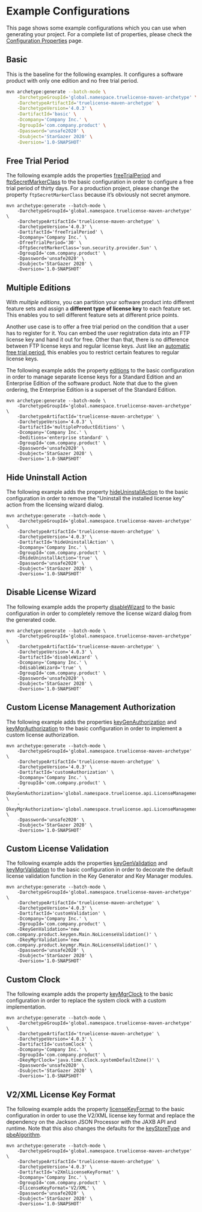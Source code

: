 # Example Configurations

This page shows some example configurations which you can use when generating your project.
For a complete list of properties, please check the [Configuration Properties](/reference/config-properties.md) page.

## Basic

This is the baseline for the following examples.
It configures a software product with only one edition and no free trial period.

``` bash
mvn archetype:generate --batch-mode \
    -DarchetypeGroupId='global.namespace.truelicense-maven-archetype' \
    -DarchetypeArtifactId='truelicense-maven-archetype' \
    -DarchetypeVersion='4.0.3' \
    -DartifactId='basic' \
    -Dcompany='Company Inc.' \
    -DgroupId='com.company.product' \
    -Dpassword='unsafe2020' \
    -Dsubject='StarGazer 2020' \
    -Dversion='1.0-SNAPSHOT'
```

## Free Trial Period

The following example adds the properties [freeTrialPeriod](/reference/config-properties.md#freetrialperiod) and
[ftpSecretMarkerClass](/reference/config-properties.md#ftpsecretmarkerclass) to the basic configuration in order to
configure a free trial period of thirty days.
For a production project, please change the property `ftpSecretMarkerClass` because it’s obviously not secret anymore.

``` bash{7,8}
mvn archetype:generate --batch-mode \
    -DarchetypeGroupId='global.namespace.truelicense-maven-archetype' \
    -DarchetypeArtifactId='truelicense-maven-archetype' \
    -DarchetypeVersion='4.0.3' \
    -DartifactId='freeTrialPeriod' \
    -Dcompany='Company Inc.' \
    -DfreeTrialPeriod='30' \
    -DftpSecretMarkerClass='sun.security.provider.Sun' \
    -DgroupId='com.company.product' \
    -Dpassword='unsafe2020' \
    -Dsubject='StarGazer 2020' \
    -Dversion='1.0-SNAPSHOT'
```

## Multiple Editions

With _multiple editions_, you can partition your software product into different feature sets and assign a **different
type of license key** to each feature set.
This enables you to sell different feature sets at different price points.

Another use case is to offer a free trial period on the condition that a user has to register for it.
You can embed the user registration data into an FTP license key and hand it out for free.
Other than that, there is no difference between FTP license keys and regular license keys.
Just like an [automatic free trial period](#free-trial-period), this enables you to restrict certain features to regular
license keys.

The following example adds the property [editions](/reference/config-properties.md#editions) to the basic
configuration in order to manage separate license keys for a Standard Edition and an Enterprise Edition of the software
product.
Note that due to the given ordering, the Enterprise Edition is a superset of the Standard Edition.

``` bash{7}
mvn archetype:generate --batch-mode \
    -DarchetypeGroupId='global.namespace.truelicense-maven-archetype' \
    -DarchetypeArtifactId='truelicense-maven-archetype' \
    -DarchetypeVersion='4.0.3' \
    -DartifactId='multipleProductEditions' \
    -Dcompany='Company Inc.' \
    -Deditions='enterprise standard' \
    -DgroupId='com.company.product' \
    -Dpassword='unsafe2020' \
    -Dsubject='StarGazer 2020' \
    -Dversion='1.0-SNAPSHOT'
```

## Hide Uninstall Action

The following example adds the property [hideUninstallAction](/reference/config-properties.md#hideuninstallaction) to
the basic configuration in order to remove the "Uninstall the installed license key" action from the licensing wizard dialog.

``` bash{8}
mvn archetype:generate --batch-mode \
    -DarchetypeGroupId='global.namespace.truelicense-maven-archetype' \
    -DarchetypeArtifactId='truelicense-maven-archetype' \
    -DarchetypeVersion='4.0.3' \
    -DartifactId='hideUninstallAction' \
    -Dcompany='Company Inc.' \
    -DgroupId='com.company.product' \
    -DhideUninstallAction='true' \
    -Dpassword='unsafe2020' \
    -Dsubject='StarGazer 2020' \
    -Dversion='1.0-SNAPSHOT'
```

## Disable License Wizard

The following example adds the property [disableWizard](/reference/config-properties.md#disablewizard) to the basic
configuration in order to completely remove the license wizard dialog from the generated code.

``` bash{7}
mvn archetype:generate --batch-mode \
    -DarchetypeGroupId='global.namespace.truelicense-maven-archetype' \
    -DarchetypeArtifactId='truelicense-maven-archetype' \
    -DarchetypeVersion='4.0.3' \
    -DartifactId='disableWizard' \
    -Dcompany='Company Inc.' \
    -DdisableWizard='true' \
    -DgroupId='com.company.product' \
    -Dpassword='unsafe2020' \
    -Dsubject='StarGazer 2020' \
    -Dversion='1.0-SNAPSHOT'
```

## Custom License Management Authorization

The following example adds the properties [keyGenAuthorization](/reference/config-properties.md#keygenauthorization)
and [keyMgrAuthorization](/reference/config-properties.md#keymgrauthorization) to the basic configuration in order to
implement a custom license authorization.

``` bash{8,9}
mvn archetype:generate --batch-mode \
    -DarchetypeGroupId='global.namespace.truelicense-maven-archetype' \
    -DarchetypeArtifactId='truelicense-maven-archetype' \
    -DarchetypeVersion='4.0.3' \
    -DartifactId='customAuthorization' \
    -Dcompany='Company Inc.' \
    -DgroupId='com.company.product' \
    -DkeyGenAuthorization='global.namespace.truelicense.api.LicenseManagementAuthorization.ALL' \
    -DkeyMgrAuthorization='global.namespace.truelicense.api.LicenseManagementAuthorization.ALL' \
    -Dpassword='unsafe2020' \
    -Dsubject='StarGazer 2020' \
    -Dversion='1.0-SNAPSHOT'
```

## Custom License Validation

The following example adds the properties [keyGenValidation](/reference/config-properties.md#keygenvalidation) and
[keyMgrValidation](/reference/config-properties.md#keymgrvalidation) to the basic configuration in order to decorate
the default license validation function in the Key Generator and Key Manager modules.

``` bash{8,9}
mvn archetype:generate --batch-mode \
    -DarchetypeGroupId='global.namespace.truelicense-maven-archetype' \
    -DarchetypeArtifactId='truelicense-maven-archetype' \
    -DarchetypeVersion='4.0.3' \
    -DartifactId='customValidation' \
    -Dcompany='Company Inc.' \
    -DgroupId='com.company.product' \
    -DkeyGenValidation='new com.company.product.keygen.Main.NoLicenseValidation()' \
    -DkeyMgrValidation='new com.company.product.keymgr.Main.NoLicenseValidation()' \
    -Dpassword='unsafe2020' \
    -Dsubject='StarGazer 2020' \
    -Dversion='1.0-SNAPSHOT'
```

## Custom Clock

The following example adds the property [keyMgrClock](/reference/config-properties.md#keymgrclock) to the basic
configuration in order to replace the system clock with a custom implementation.

``` bash{8}
mvn archetype:generate --batch-mode \
    -DarchetypeGroupId='global.namespace.truelicense-maven-archetype' \
    -DarchetypeArtifactId='truelicense-maven-archetype' \
    -DarchetypeVersion='4.0.3' \
    -DartifactId='customClock' \
    -Dcompany='Company Inc.' \
    -DgroupId='com.company.product' \
    -DkeyMgrClock='java.time.Clock.systemDefaultZone()' \
    -Dpassword='unsafe2020' \
    -Dsubject='StarGazer 2020' \
    -Dversion='1.0-SNAPSHOT'
```

## V2/XML License Key Format

The following example adds the property [licenseKeyFormat](/reference/config-properties.md#licensekeyformat) to the
basic configuration in order to use the V2/XML license key format and replace the dependency on the Jackson JSON
Processor with the JAXB API and runtime.
Note that this also changes the defaults for the [keyStoreType](/reference/config-properties.md#keystoretype) and
[pbeAlgorithm](/reference/config-properties.md#pbealgorithm).

``` bash{8}
mvn archetype:generate --batch-mode \
    -DarchetypeGroupId='global.namespace.truelicense-maven-archetype' \
    -DarchetypeArtifactId='truelicense-maven-archetype' \
    -DarchetypeVersion='4.0.3' \
    -DartifactId='v2XmlLicenseKeyFormat' \
    -Dcompany='Company Inc.' \
    -DgroupId='com.company.product' \
    -DlicenseKeyFormat='V2/XML' \
    -Dpassword='unsafe2020' \
    -Dsubject='StarGazer 2020' \
    -Dversion='1.0-SNAPSHOT'
```
